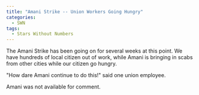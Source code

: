 ```yaml
---
title: "Amani Strike -- Union Workers Going Hungry"
categories:
  - SWN
tags:
  - Stars Without Numbers
---
```


The Amani Strike has been going on for several weeks at this point. We have hundreds of local citizen out of work, while Amani is bringing in scabs from other cities while our citizen go hungry.

"How dare Amani continue to do this!" said one union employee. 

Amani was not available for comment. 